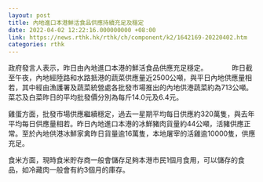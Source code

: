 ```yaml
---
layout: post
title: 內地進口本港鮮活食品供應持續充足及穩定
date: 2022-04-02 12:22:16.000000000 +08:00
link: https://news.rthk.hk/rthk/ch/component/k2/1642169-20220402.htm
categories: rthk
---
```


政府發言人表示，昨日由內地進口本港的鮮活食品供應充足穩定。
　　　
昨日截至午夜，內地經陸路和水路抵港的蔬菜供應量近2500公噸，與平日內地供應量相若，其中經由漁護署及蔬菜統營處各批發市場推出的內地供港蔬菜約為713公噸。菜芯及白菜昨日的平均批發價分別為每斤14.0元及6.4元。

雞蛋方面，批發市場供應繼續穩定，過去一星期平均每日供應約320萬隻，與去年平均每日供應量相若。昨日內地進口本港的冰鮮豬肉貨量約44公噸，活豬供應正常。至於內地供港冰鮮家禽昨日貨量逾16萬隻，本地屠宰的活雞逾10000隻，供應充足。

食米方面，現時食米貯存商一般會儲存足夠本港市民1個月食用，可以儲存的食品，如冷藏肉一般會有約3個月的庫存。
